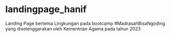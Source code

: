 # landingpage_hanif
Landing Page bertema Lingkungan pada bootcamp #MadrasahBisaNgoding yang diselenggarakan oleh Kementrian Agama pada tahun 2023

